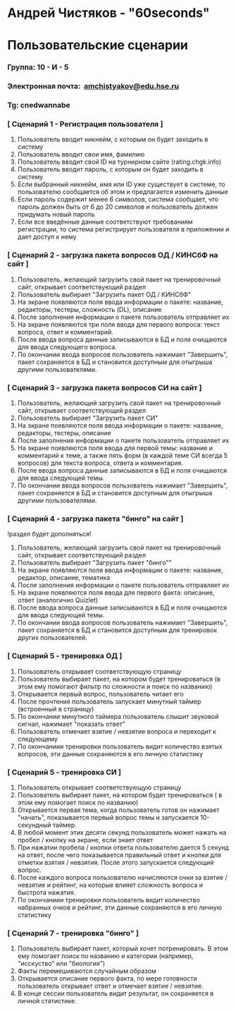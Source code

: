 # Андрей Чистяков - "60seconds"
# Пользовательские сценарии

### Группа: 10 - И - 5
### Электронная почта:   [amchistyakov@edu.hse.ru](mailto:amchistyakov@edu.hse.ru)
### Tg: cnedwannabe

### [ Сценарий 1 - Регистрация пользователя ]

1. Пользователь вводит никнейм, с которым он будет заходить в систему
2. Пользователь вводит свои имя, фамилию 
3. Пользователь вводит свой ID на турнирном сайте (rating.chgk.info)
4. Пользователь вводит пароль, с которым он будет заходить в систему
5. Если выбранный никнейм, имя или ID уже существует в системе, то пользователю сообщается об этом и предлагается изменить данные
6. Если пароль содержит менее 6 символов, система сообщает, что пароль должен быть от 6 до 20 символов и пользователь должен придумать новый пароль
7. Если все введённые данные соответствуют требованиям регистрации, то система регистрирует пользователя в приложении и дает доступ к нему

### [ Сценарий 2 - загрузка пакета вопросов ОД / КИНСбФ на сайт ]

1. Пользователь, желающий загрузить свой пакет на тренировочный сайт, открывает соответствующий раздел
2. Пользователь выбирает "Загрузить пакет ОД / КИНСбФ"
3. На экране появляются поля ввода информации о пакете: название, редакторы, тестеры, сложность (DL), описание
4. После заполнения информации о пакете пользователь отправляет их 
5. На экране появляются три поля ввода для первого вопроса: текст вопроса, ответ и комментарий.
6. После ввода вопроса данные записываются в БД и поля очищаются для ввода следующего вопроса.
7. По окончании ввода вопросов пользователь нажимает "Завершить", пакет сохраняется в БД и становится доступным для отыгрыша другими пользователями. 

### [ Сценарий 3 - загрузка пакета вопросов CИ на сайт ]

1. Пользователь, желающий загрузить свой пакет на тренировочный сайт, открывает соответствующий раздел 
2. Пользователь выбирает "Загрузить пакет СИ"
3. На экране появляются поля ввода информации о пакете: название, редакторы, тестеры, описание
4. После заполнения информации о пакете пользователь отправляет их 
5. На экране появляются поля ввода для первой темы: название и комментарий к теме, а также пять форм (в каждой теме СИ всегда 5 вопросов) для текста вопроса, ответа и комментария.
6. После ввода вопроса данные записываются в БД и поля очищаются для ввода следующей темы.
7. По окончании ввода вопросов пользователь нажимает "Завершить", пакет сохраняется в БД и становится доступным для отыгрыша другими пользователями.

### [ Сценарий 4 - загрузка пакета "бинго" на сайт ]
!раздел будет дополняться!

1. Пользователь, желающий загрузить свой пакет на тренировочный сайт, открывает соответствующий раздел 
2. Пользователь выбирает "Загрузить пакет "бинго""
3. На экране появляются поля ввода информации о пакете: название, редактор, описание, тематика
4. После заполнения информации о пакете пользователь отправляет их 
5. На экране появляются поля ввода для первого факта: описание, ответ (аналогично Quizlet)
6. После ввода вопроса данные записываются в БД и поля очищаются для ввода следующей темы.
7. По окончании ввода вопросов пользователь нажимает "Завершить", пакет сохраняется в БД и становится доступным для тренировок других пользователей.

### [ Сценарий 5 - тренировка ОД ]

1. Пользователь открывает соответствующую страницу
2. Пользователь выбирает пакет, на котором будет тренироваться (в этом ему помогают фильтр по сложности и поиск по названию)
3. Открывается первый вопрос, пользователь читает его
4. После прочтения пользователь запускает минутный таймер (встроенный в страницу)
5. По окончании минутного таймера пользователь слышит звуковой сигнал, нажимает "показать ответ"
6. Пользователь отмечает взятие / невзятие вопроса и переходит к следующему
7. По окончаниии тренировки пользователь видит количество взятых вопросов, эти данные сохраняются в его личную статистику

### [ Сценарий 5 - тренировка СИ ]

1. Пользователь открывает соответствующую страницу
2. Пользователь выбирает пакет, на котором будет тренироваться ( в этом ему помогает поиск по названию)
3. Открывается первая тема, когда пользователь готов он нажимает "начать", показывается первый вопрос темы и запускается 10-секундный таймер.
4. В любой момент этих десяти секунд пользователь может нажать на пробел / кнопку на экране, если знает ответ
5. При нажатии пробела / кнопки ответа пользователю дается 5 секунд на ответ, после чего показывается правильный ответ и кнопки для отметки взятия / невзятия. После этого запускается следующий вопрос.
6. После каждого вопроса пользователю начисляются очки за взятие / невзятие и рейтинг, на которые влияет сложность вопроса и быстрота нажатия.
7. По окончаниии тренировки пользователь видит количество набранных очков и рейтинг, эти данные сохраняются в его личную статистику


### [ Сценарий 7 - тренировка "бинго" ]

1. Пользователь выбирает пакет, который хочет потренировать. В этом ему помогает поиск по названию и категории (например, "исскуство" или "биология")
2. Факты перемешиваются случайным образом
3. Открывается описание первого факта, по мере готовности пользователь открывает ответ и отмечает взятие / невзятие.
4. В конце сессии пользователь видит результат, он сохраняется в личной статистике.